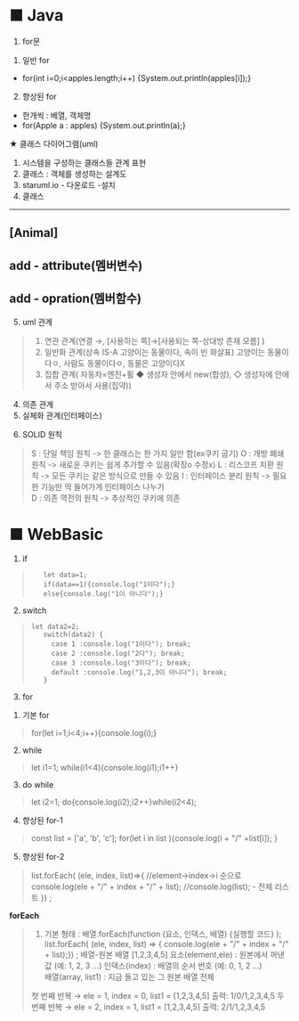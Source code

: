 # ■ Java

1. for문
1) 일반 for
- for(int i=0;i<apples.length;i++) {System.out.println(apples[i]);}

2) 향상된 for 
- 한개씩 : 베열, 객체명	
- for(Apple a : apples) {System.out.println(a);}	


★ 클래스 다이어그램(uml)
1. 시스템을 구성하는 클래스들 관계 표현 
2. 클래스 : 객체를 생성하는 설계도
3. staruml.io - 다운로드 -설치
4. 클래스
-------------------------
[Animal]
-------------------------
add - attribute(멤버변수)
-------------------------
add - opration(멤버함수)
-------------------------

5. uml 관계
>1) 연관 관계(연결 →, [사용하는 쪽]→[사용되는 쪽-상대방 존재 모름] )
>2) 일반화 관계(상속 IS-A 고양이는 동물이다, 속이 빈 화살표)
    고양이는 동물이다ㅇ, 사람도 동물이다ㅇ, 동물은 고양이다X
>3) 집합 관계( 자동차=엔진+휠
            ◆ 생성자 안에서 new(합성), ◇ 생성자에 안에서 주소 받아서 사용(집약))
4) 의존 관계
5) 실체화 관계(인터페이스)

6. SOLID 원칙
>S : 단일 책임 원칙      -> 한 클래스는 한 가지 일만 함(ex쿠키 굽기)
>O : 개방 폐쇄 원칙      -> 새로운 쿠키는 쉽게 추가할 수 있음(확장o 수정x)
>L : 리스코프 치환 원칙   -> 모든 쿠키는 같은 방식으로 만들 수 있음 
>I : 인터페이스 분리 원칙 -> 필요한 기능만 딱 들어가게 인터페이스 나누기  
>D : 의존 역전의 원칙    -> 추상적인 쿠키에 의존


# ■ WebBasic

1. if
>        let data=1;
>        if(data==1){console.log("1이다");}
>        else{console.log("1이 아니다");}


2. switch
>     let data2=2;
>        switch(data2) {
>          case 1 :console.log("1이다"); break;
>          case 2 :console.log("2다"); break;
>          case 3 :console.log("3이다"); break;
>          default :console.log("1,2,3이 아니다"); break;
>        }

3. for
1) 기본 for
>   for(let i=1;i<4;i++){console.log(i);}

2) while
>    let i1=1;
>    while(i1<4){console.log(i1);i1++}
        
3) do while
>    let i2=1;
>    do{console.log(i2);i2++}while(i2<4);

4) 향상된 for-1      
>    const list = ['a', 'b', 'c'];
>    for(let i in list ){console.log(i + "/" +list[i]); }

5) 향상된 for-2 
>    list.forEach( (ele, index, list)=>{   //element->index->i 순으로
>        console.log(ele + "/" + index + "/" + list);
>        //console.log(list); - 전체 리스트
>        }) ; 
    


 **forEach**

 >1. 기본 형태 :  배열.forEach(function  (요소, 인덱스, 배열)       {실행할 코드}                                   );   
 >              list.forEach(        (ele, index, list) => { console.log(ele + "/" + index + "/" + list);}) ; 
 > 배열-원본 배열 [1,2,3,4,5]
 > 요소(element,ele) : 원본에서 꺼낸 값 (예: 1, 2, 3 …)
 > 인덱스(index) : 배열의 순서 번호 (예: 0, 1, 2 …)                                   
 > 배열(array, list1) : 지금 돌고 있는 그 원본 배열 전체               
 >
 > 첫 번째 반복 → ele = 1, index = 0, list1 = [1,2,3,4,5]
 >   출력: 1/0/1,2,3,4,5
 > 두 번째 반복 → ele = 2, index = 1, list1 = [1,2,3,4,5]
 >   출력: 2/1/1,2,3,4,5
